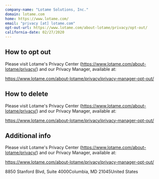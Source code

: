 ```yaml
---
company-name: "Lotame Solutions, Inc."
domain: lotame.com
home: https://www.lotame.com/
email: "privacy [at] lotame.com"
opt-out-url: https://www.lotame.com/about-lotame/privacy/opt-out/
california-date: 02/27/2020
---
```

## How to opt out


Please visit Lotame's Privacy Center (https://www.lotame.com/about-lotame/privacy/) and our Privacy Manager, available at:

https://www.lotame.com/about-lotame/privacy/privacy-manager-opt-out/

## How to delete


Please visit Lotame's Privacy Center (https://www.lotame.com/about-lotame/privacy/) and our Privacy Manager, available at:

https://www.lotame.com/about-lotame/privacy/privacy-manager-opt-out/

## Additional info


Please visit Lotame's Privacy Center (https://www.lotame.com/about-lotame/privacy/) and our Privacy Manager, available at:

https://www.lotame.com/about-lotame/privacy/privacy-manager-opt-out/

8850 Stanford Blvd, Suite 4000Columbia, MD 21045United States













